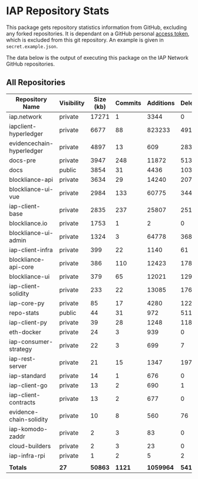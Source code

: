 # IAP Repository Stats

This package gets repository statistics information from GitHub, excluding any forked repositories. It is dependant on a GitHub personal [access token](https://github.com/settings/tokens), which is excluded from this git repository. An example is given in `secret.example.json`.

The data below is the output of executing this package on the IAP Network GitHub repositories.

## All Repositories

| Repository Name | Visibility | Size (kb) | Commits | Additions | Deletions | Authors |
| --------------- | ---------- | --------- | ------- | --------- | --------- | ------- |
| iap.network | private | 17271 | 1 | 3344 | 0 | 1 |
| iapclient-hyperledger | private | 6677 | 88 | 823233 | 491893 | 4 |
| evidencechain-hyperledger | private | 4897 | 13 | 609 | 283 | 2 |
| docs-pre | private | 3947 | 248 | 11872 | 5137 | 7 |
| docs | public | 3854 | 31 | 4436 | 103 | 6 |
| blockliance-api | private | 3634 | 29 | 14240 | 2073 | 5 |
| blockliance-ui-vue | private | 2984 | 133 | 60775 | 34483 | 4 |
| iap-client-base | private | 2835 | 237 | 25807 | 2512 | 7 |
| blockliance.io | private | 1753 | 1 | 2 | 0 | 1 |
| blockliance-ui-admin | private | 1324 | 3 | 64778 | 368 | 2 |
| iap-client-infra | private | 399 | 22 | 1140 | 61 | 3 |
| blockliance-api-core | private | 386 | 110 | 12423 | 1784 | 2 |
| blockliance-ui | private | 379 | 65 | 12021 | 1294 | 4 |
| iap-client-solidity | private | 233 | 22 | 13085 | 176 | 4 |
| iap-core-py | private | 85 | 17 | 4280 | 122 | 2 |
| repo-stats | public | 44 | 31 | 972 | 511 | 1 |
| iap-client-py | private | 39 | 28 | 1248 | 118 | 3 |
| eth-docker | private | 24 | 3 | 939 | 0 | 3 |
| iap-consumer-strategy | private | 22 | 3 | 699 | 7 | 2 |
| iap-rest-server | private | 21 | 15 | 1347 | 197 | 1 |
| iap-standard | private | 14 | 1 | 676 | 0 | 1 |
| iap-client-go | private | 13 | 2 | 690 | 1 | 2 |
| iap-client-contracts | private | 13 | 2 | 677 | 0 | 2 |
| evidence-chain-solidity | private | 10 | 8 | 560 | 76 | 2 |
| iap-komodo-zaddr | private | 2 | 3 | 83 | 0 | 1 |
| cloud-builders | private | 2 | 3 | 23 | 0 | 2 |
| iap-infra-rpi | private | 1 | 2 | 5 | 2 | 1 |
| | | | | | | |
| **Totals** | **27** | **50863** | **1121** | **1059964** | **541201** | **7** |
